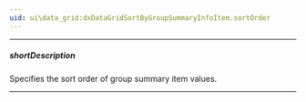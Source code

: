 ```yaml
---
uid: ui\data_grid:dxDataGridSortByGroupSummaryInfoItem.sortOrder
---
```

---
##### shortDescription
Specifies the sort order of group summary item values.

---
<!--
&lt;!-- Description goes here --&gt;
-->
